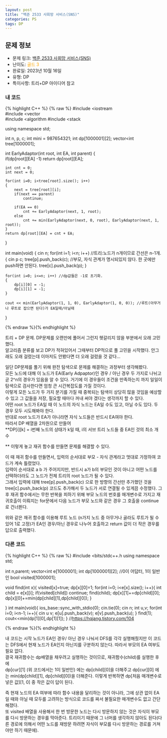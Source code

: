```yaml
---
layout: post
title: "백준 2533 사회망 서비스(SNS)"
categories: PS
tags: DP
---
```


## 문제 정보
- 문제 링크: [백준 2533 사회망 서비스(SNS)](https://www.acmicpc.net/problem/2533)
- 난이도: <span style="color:#FFA500">골드 3</span>
- 완료일: 2023년 10월 16일
- 유형: DP
- 특이사항: 트리+DP 아이디어 참고

### 내 코드

{% highlight C++ %} {% raw %}
#include <iostream	
#include <vector	
#include <algorithm	
#include <stack	

using namespace std;

int n, p, c;
int mini = 987654321;
int dp[1000001][2];
vector<int	 tree[1000001];

int EarlyAdaptor(int root, int EA, int parent)
{	
	if(dp[root][EA] 	 -1)
		return dp[root][EA];
		
	int cnt = 0;
	int next = 0;

	for(int i=0; i<tree[root].size(); i++)
	{
		next = tree[root][i];
		if(next == parent)
			continue;
		
		if(EA == 0)
			cnt += EarlyAdaptor(next, 1, root);
		else
			cnt += min(EarlyAdaptor(next, 0, root), EarlyAdaptor(next, 1, root));
	}
	return dp[root][EA] = cnt + EA;
}

int main(void)
{
	cin 		 n;
	for(int i=1; i<n; i++) //트리:노드가 n개이므로 간선은 n-1개.
	{
		cin 		 p 		 c;
		tree[p].push_back(c); //부모, 자식 관계가 명시되있지 않다. 한 곳에만 push하면 안된다.
		tree[c].push_back(p);
	}

	for(int i=0; i<=n; i++) //dp값들은 -1로 초기화.
	{
		dp[i][0] = -1;
		dp[i][1] = -1;
	}	

	cout << min(EarlyAdaptor(1, 1, 0), EarlyAdaptor(1, 0, 0)); //루트(아무거나 루트로 잡으면 된다)가 EA일때/아닐때
}

{% endraw %}{% endhighlight %}

트리 + DP 문제. DP문제를 오랜만에 풀어서 그런지 헷갈리지 않을 부분에서 오래 고민했다.  
알고리즘 분류를 보고 DP가 적혀있어서 그때부터 DP적으로 풀 고민을 시작했다. 안그래도 오래 걸렸는데 이마저도 안봤다면 더 오래 걸렸을 것 같다…  

일단 DP문제를 풀기 위해 완전 탐색으로 문제를 해결하는 과정부터 생각해봤다.  
모든 노드에 대해 이 노드가 EA(Early Adpaptor)인 경우 / 아닌 경우 두 가지로 나뉘고 곧 2^n의 경우가 있음을 알 수 있다. 거기에 이 경우들이 조건을 만족하는지 까지 일일이 탐색으로 검사한다면 엄청 큰 시간복잡도를 가질 것이다.  
이렇게 모든 노드가 두 가지 분기를 가질 때 중복되는 탐색이 상당히 많을 것임을 예상할 수 있고 그 값들을 저장, 필요할 때마다 꺼내 써야 겠다는 생각까지 할 수 있다.  
어떤 root 노드가 EA일 때 이 노드의 자식 노드는 EA일 수도 있고, 아닐 수도 있다. 두 경우 모두 시도해봐야 한다.  
반대로 root 노드가 EA가 아니라면 자식 노드들은 반드시 EA여야 한다.  
따라서 DP 배열을 2차원으로 만들어   
**DP[i][k] = i번째 노드의 상태가 k일 때, i의 서브 트리 노드들 중 EA인 것의 최소 개수  
  
** 이렇게 놓고 재귀 함수를 만들면 문제를 해결할 수 있다.

이 때 재귀 함수를 만들면서, 입력의 순서대로 부모 - 자식 관계라고 멋대로 가정하여 코드가 계속 틀렸었다.  
입력이 순서대로 a b 가 주어지지만, 반드시 a가 b의 부모인 것이 아니고 어떤 노드를 선택하더라도 그 노드가 전체 트리의 root 노드가 될 수 있다.  
그래서 입력에 대해 tree[p].push_back(c) 으로 한 방향의 간선만 추가했던 것을 tree[c].push_back(p) 코드도 추가해서 두 노드가 서로 연결될 수 있게끔 수정했다. 그 후 재귀 함수에서는 무한 반복을 피하기 위해 부모 노드의 번호를 매개변수로 가지고 재귀호출이 이뤄지는 for문에서 다음 노드가 부모 노드와 같은 경우 그 호출을 continue로 건너뛴다.  

위와 같은 재귀 함수를 이용해 루트 노드 (n가지 노드 중 아무거나 골라도 루트가 될 수 있어 1로 고정)가 EA인 경우/아닌 경우로 나누어 호출하고 return 값이 더 작은 경우를 답으로 출력했다.

### 다른 코드

{% highlight C++ %} {% raw %}
#include <bits/stdc++.h	
using namespace std;

int n,parent;
vector<int	 e[1000001];
int dp[1000001][2]; //0이 어답터, 1이 일반인
bool visited[1000001];

void find(int x){
	 visited[x]=true;
	 dp[x][0]=1;
	 for(int i=0; i<e[x].size(); i++){
	 int child = e[x][i];
	 if(visited[child]) continue;
	 find(child);
	 dp[x][1]+=dp[child][0];
	 dp[x][0]+=min(dp[child][1],dp[child][0]);
	 }

}
int main(void){
	 ios_base::sync_with_stdio(0);
	 cin.tie(0);
	 cin		n;
	 int u,v;
	 for(int i=0; i<n-1; i++){
	 cin		u		v;
	 e[u].push_back(v);
	 e[v].push_back(u);
	 }
	 find(1);
	 cout<<min(dp[1][0],dp[1][1]);
}
//https://hqjang.tistory.com/104

{% endraw %}{% endhighlight %}

내 코드는 시작 노드가 EA인 경우/ 아닌 경우 나눠서 DFS를 각각 실행해줬지만 이 코드는 DFS에서 현재 노드가 EA인지 아닌지를 구분하지 않는다. 따라서 부모의 EA 여부도 필요 없다.  
결국 재귀함수는 dp배열을 채우려고 실행하는 것이므로, 재귀함수(child)를 실행한 후에  
dp[cur][1] (위 코드에서는 1이 일반인) 에는 dp[child][0]을 더해주고 dp[cur][0] 에는 min(dp[child][1], dp[child][0])을 더해준다. 이렇게 반복하면 dp[처음 매개변수로 넣은 값][1, 0] 중 작은 값이 답이 된다.  

즉 현재 노드의 EA 여부에 따라 함수 내용을 달리하는 것이 아니라, 그에 상관 없이 EA일 때와 아닐 때 모두를 고려하는 방식으로 코드를 짜서 불필요한 매개변수도 없고 간단해졌다.  
또 visited 배열을 사용해서 한 번 방문한 노드는 다시 방문하지 않는 것은 자식이 부모를 다시 방문하는 경우를 막아준다. 트리이기 때문에 그 너머를 생각하지 않아도 된다(다른 경로에 의해서 어떤 노드를 재방문 하려면 자식이 부모를 다시 방문하는 경로를 거쳐야만 하기 때문에).  

